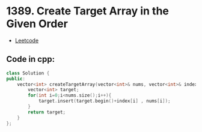 # 1389. Create Target Array in the Given Order
- [Leetcode](https://leetcode.com/problems/create-target-array-in-the-given-order/description/)
## Code in cpp:
```cpp
class Solution {
public:
    vector<int> createTargetArray(vector<int>& nums, vector<int>& index) {
        vector<int> target;
        for(int i=0;i<nums.size();i++){
            target.insert(target.begin()+index[i] , nums[i]);
        }
        return target;
    }
};
```
